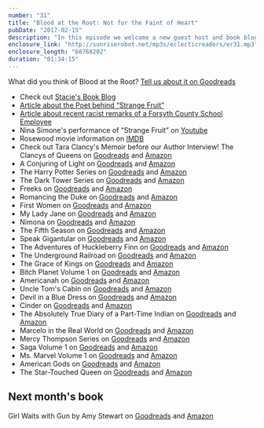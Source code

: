 ```yaml
---
number: "31"
title: "Blood at the Root: Not for the Faint of Heart"
pubDate: "2017-02-15"
description: "In this episode we welcome a new guest host and book blogger: Stacie! We talk about some exciting podcast news, like our new website and upcoming author interview, and then we discuss some of our favorite POC (Person of Color) literary characters and this tough but important read: Blood at the Root."
enclosure_link: "http://sunriserobot.net/mp3s/eclecticreaders/er31.mp3"
enclosure_length: "68768202"
duration: "01:34:15"
---
```

What did you think of Blood at the Root? [Tell us about it on Goodreads](https://www.goodreads.com/topic/show/18481033-episode-31-blood-at-the-root)

- Check out [Stacie's Book Blog](http://thenextbookonmylist.blogspot.com)
- [Article about the Poet behind “Strange Fruit”](http://www.npr.org/2012/09/05/158933012/the-strange-story-of-the-man-behind-strange-fruit)
- [Article about recent racist remarks of a Forsyth County School Employee](https://www.washingtonpost.com/news/morning-mix/wp/2016/10/04/poor-gorilla-teachers-aide-fired-for-racist-facebook-posts-about-michelle-obama/?utm_term=.3e4a6f3fe2e1)
- Nina Simone's performance of “Strange Fruit” on [Youtube](https://www.youtube.com/watch?v=BcCm_ySBslk)
- Rosewood movie information on [IMDB](http://www.imdb.com/title/tt0120036/?ref_=nv_sr_2)
- Check out Tara Clancy's Memoir before our Author Interview! The Clancys of Queens on [Goodreads](https://www.goodreads.com/book/show/28588088-the-clancys-of-queens?ac=1&from_search=true)  and [Amazon](https://www.amazon.com/Clancys-Queens-Memoir-Tara-Clancy/dp/1101903112/ref=sr_1_1?s=books&ie=UTF8&qid=1487104635&sr=1-1&keywords=the+clancys+of+queens+by+tara+clancy)
- A Conjuring of Light on [Goodreads](https://www.goodreads.com/book/show/29939230-a-conjuring-of-light?ac=1&from_search=true)  and [Amazon](https://www.amazon.com/Conjuring-Light-Novel-Shades-Magic/dp/0765387468/ref=sr_1_1?s=books&ie=UTF8&qid=1487105296&sr=1-1&keywords=a+conjuring+of+light+by+v.e.+schwab)
- The Harry Potter Series on [Goodreads](https://www.goodreads.com/book/show/862041.Harry_Potter_Boxset?from_search=true)  and [Amazon](https://www.amazon.com/Harry-Potter-Paperback-Box-Books/dp/0545162076/ref=sr_1_1?s=books&ie=UTF8&qid=1487104535&sr=1-1&keywords=harry+potter+box+set)
- The Dark Tower Series on [Goodreads](https://www.goodreads.com/book/show/12274389-the-dark-tower-series-collection?ac=1&from_search=true)  and [Amazon](https://www.amazon.com/Dark-Tower-Boxed-Set/dp/1501163566/ref=sr_1_2?s=books&ie=UTF8&qid=1487105448&sr=1-2&keywords=the+dark+tower+series)
- Freeks on [Goodreads](https://www.goodreads.com/book/show/28220899-freeks?from_search=true)  and [Amazon](https://www.amazon.com/Freeks-Novel-Amanda-Hocking/dp/1250084776/ref=sr_1_1?s=books&ie=UTF8&qid=1487105521&sr=1-1&keywords=freeks+amanda+hocking)
- Romancing the Duke on [Goodreads](https://www.goodreads.com/book/show/18052985-romancing-the-duke?ac=1&from_search=true)  and [Amazon](https://www.amazon.com/Romancing-Duke-Castles-Ever-After/dp/0062240196/ref=sr_1_1?s=books&ie=UTF8&qid=1487105588&sr=1-1&keywords=romancing+the+duke+by+tessa+dare)
- First Women on [Goodreads](https://www.goodreads.com/book/show/25817804-first-women?from_search=true)  and [Amazon](https://www.amazon.com/First-Women-Americas-Modern-Ladies/dp/0062439669/ref=sr_1_1?s=books&ie=UTF8&qid=1487105807&sr=1-1&keywords=first+women+by+kate+anderson+brower)
- My Lady Jane on [Goodreads](https://www.goodreads.com/book/show/22840421-my-lady-jane?ac=1&from_search=true) and [Amazon](https://www.amazon.com/My-Lady-Jane-Cynthia-Hand/dp/0062391747/ref=sr_1_1?s=books&ie=UTF8&qid=1487105888&sr=1-1&keywords=my+lady+jane+by+cynthia+hand+brodi+ashton+%26+jodi+meadows)
- Nimona on [Goodreads](https://www.goodreads.com/book/show/19351043-nimona?ac=1&from_search=true) and [Amazon](https://www.amazon.com/Nimona-Noelle-Stevenson/dp/0062278223/ref=sr_1_1?s=books&ie=UTF8&qid=1487105947&sr=1-1&keywords=nimona+graphic+novel)
- The Fifth Season on [Goodreads](https://www.goodreads.com/book/show/19161852-the-fifth-season?ac=1&from_search=true) and [Amazon](https://www.amazon.com/s/ref=nb_sb_ss_i_2_16?url=search-alias%3Dstripbooks&field-keywords=the+fifth+season+by+n.k.+jemisin&sprefix=the+fifth+season%2Cstripbooks%2C154&crid=38QXGJCT58WUP)
- Speak Gigantular on [Goodreads](https://www.goodreads.com/book/show/29633660-speak-gigantular?ac=1&from_search=true) and [Amazon](https://www.amazon.com/s/ref=nb_sb_ss_i_2_9?url=search-alias%3Dstripbooks&field-keywords=speak+gigantular+by+irenosen+okojie&sprefix=speak+gig%2Cstripbooks%2C185&crid=2X1O34KAGOZBA&rh=n%3A283155%2Ck%3Aspeak+gigantular+by+irenosen+okojie)
- The Adventures of Huckleberry Finn on [Goodreads](https://www.goodreads.com/book/show/2956.The_Adventures_of_Huckleberry_Finn?ac=1&from_search=true) and [Amazon](https://www.amazon.com/Adventures-Huckleberry-Finn-Mark-Twain/dp/0486280616/ref=sr_1_1?s=books&ie=UTF8&qid=1487106226&sr=1-1&keywords=the+adventures+of+huckleberry+finn)
- The Underground Railroad on [Goodreads](https://www.goodreads.com/book/show/30555488-the-underground-railroad?ac=1&from_search=true) and [Amazon](https://www.amazon.com/Underground-Railroad-National-Winner-Oprahs/dp/0385542364/ref=sr_1_1?s=books&ie=UTF8&qid=1487106311&sr=1-1&keywords=the+underground+railroad+colson+whitehead)
- The Grace of Kings on [Goodreads](https://www.goodreads.com/book/show/18952341-the-grace-of-kings?ac=1&from_search=true) and [Amazon](https://www.amazon.com/Grace-Kings-Dandelion-Dynasty/dp/1481424289/ref=sr_1_1?s=books&ie=UTF8&qid=1487106382&sr=1-1&keywords=the+grace+of+kings)
- Bitch Planet Volume 1 on [Goodreads](https://www.goodreads.com/book/show/25074849-bitch-planet-vol-1?ac=1&from_search=true) and [Amazon](https://www.amazon.com/Bitch-Planet-Vol-Extraordinary-Machine/dp/1632153661/ref=sr_1_1?s=books&ie=UTF8&qid=1487107201&sr=1-1&keywords=bitch+planet+volume+1)
- Americanah on [Goodreads](https://www.goodreads.com/book/show/15796700-americanah?ac=1&from_search=true) and [Amazon](https://www.amazon.com/Americanah-Chimamanda-Ngozi-Adichie/dp/0307455920/ref=sr_1_1?s=books&ie=UTF8&qid=1487107272&sr=1-1&keywords=americanah+by+chimamanda+ngozi+adichie)
- Uncle Tom's Cabin on [Goodreads](https://www.goodreads.com/book/show/46787.Uncle_Tom_s_Cabin?from_search=true) and [Amazon](https://www.amazon.com/Uncle-Cabin-Dover-Thrift-Editions/dp/0486440281/ref=sr_1_1?s=books&ie=UTF8&qid=1487107360&sr=1-1&keywords=uncle+tom%27s+cabin)
- Devil in a Blue Dress on [Goodreads](https://www.goodreads.com/book/show/37100.Devil_in_a_Blue_Dress?ac=1&from_search=true) and [Amazon](https://www.amazon.com/Devil-Dress-Rawlins-Mysteries-Paperback/dp/0743451791/ref=sr_1_1?s=books&ie=UTF8&qid=1487107472&sr=1-1&keywords=devil+in+a+blue+dress+by+walter+mosley)
- Cinder on [Goodreads](https://www.goodreads.com/book/show/11235712-cinder?ac=1&from_search=true) and [Amazon](https://www.amazon.com/Cinder-Marissa-Meyer/dp/1250007208/ref=sr_1_1?s=books&ie=UTF8&qid=1487107574&sr=1-1&keywords=cinder)
- The Absolutely True Diary of a Part-Time Indian on [Goodreads](https://www.goodreads.com/book/show/693208.The_Absolutely_True_Diary_of_a_Part_Time_Indian?ac=1&from_search=true) and [Amazon](https://www.amazon.com/Absolutely-True-Diary-Part-Time-Indian/dp/0316013692/ref=sr_1_1?s=books&ie=UTF8&qid=1487107646&sr=1-1&keywords=the+absolutely+true+diary+of+a+part-time+indian)
- Marcelo in the Real World on [Goodreads](https://www.goodreads.com/book/show/3700085-marcelo-in-the-real-world?ac=1&from_search=true) and [Amazon](https://www.amazon.com/Marcelo-Real-World-Francisco-Stork/dp/054505690X/ref=sr_1_1?s=books&ie=UTF8&qid=1487107717&sr=1-1&keywords=marcelo+in+the+real+world)
- Mercy Thompson Series on [Goodreads](https://www.goodreads.com/book/show/12198712-mercy-thompson-series-collection?ac=1&from_search=true) and [Amazon](https://www.amazon.com/Mercy-Thompson-Collection-Books-Novel-ebook/dp/B0058E8U8C/ref=sr_1_1?s=books&ie=UTF8&qid=1487107963&sr=1-1&keywords=mercy+thompson+series+collection)
- Saga Volume 1 on [Goodreads](https://www.goodreads.com/book/show/15704307-saga-vol-1?ac=1&from_search=true) and [Amazon](https://www.amazon.com/Saga-Vol-1-Brian-Vaughan/dp/1607066017/ref=sr_1_1?s=books&ie=UTF8&qid=1487108050&sr=1-1&keywords=saga+vol+1)
- Ms. Marvel Volume 1 on [Goodreads](https://www.goodreads.com/book/show/20898019-ms-marvel-vol-1?ac=1&from_search=true) and [Amazon](https://www.amazon.com/Ms-Marvel-Normal-Graphic-Novels/dp/078519021X/ref=sr_1_1?s=books&ie=UTF8&qid=1487108122&sr=1-1&keywords=ms+marvel+vol+1)
- American Gods on [Goodreads](https://www.goodreads.com/book/show/30165203-american-gods?ac=1&from_search=true) and [Amazon](https://www.amazon.com/American-Gods-Tenth-Anniversary-Novel/dp/0062472100/ref=sr_1_1?s=books&ie=UTF8&qid=1487108185&sr=1-1&keywords=american+gods+neil+gaiman)
- The Star-Touched Queen on [Goodreads](https://www.goodreads.com/book/show/25203675-the-star-touched-queen?ac=1&from_search=true) and [Amazon](https://www.amazon.com/Star-Touched-Queen-Roshani-Chokshi/dp/1250085470/ref=sr_1_1?s=books&ie=UTF8&qid=1487108262&sr=1-1&keywords=the+star-touched+queen)

## Next month's book
Girl Waits with Gun by Amy Stewart on [Goodreads](https://www.goodreads.com/book/show/23719378-girl-waits-with-gun?ac=1&from_search=true) and [Amazon](https://www.amazon.com/Girl-Waits-Kopp-Sisters-Novel/dp/0544800834/ref=sr_1_1?s=books&ie=UTF8&qid=1487108418&sr=1-1&keywords=girl+waits+with+gun+by+amy+stewart)
